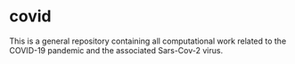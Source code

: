 # covid
This is a general repository containing all computational work related to the COVID-19 pandemic and the associated Sars-Cov-2 virus. 
